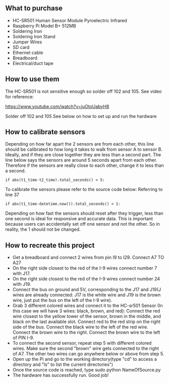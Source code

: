 ## What to purchase

- HC-SR501 Human Sensor Module Pyroelectric Infrared
- Raspberry Pi Model B+ 512MB
- Soldering Iron
- Soldering Iron Stand
- Jumper Wires
- SD card
- Ethernet cable
- Breadboard
- Electrical/duct tape

## How to use them

The HC-SR501 is not sensitive enough so solder off 102 and 105.
 See video for reference:
 
 https://www.youtube.com/watch?v=juOtoUabyH8
 
 Solder off 102 and 105
 See below on how to set up and run the hardware


## How to calibrate sensors

Depending on how far apart the 2 sensors are from each other, this line should be calibrated to how long it takes to walk from sensor A to sensor B. Ideally, and if they are close together they are less than a second part. The line below says the sensors are around 5 seconds apart from each other. Therefore if the sensors are really close to each other, change it to less than a second.

    if abs(t1_time-t2_time).total_seconds() < 5:

To calibrate the sensors please refer to the source code below:
Referring to line 37

    if abs(t1_time-datetime.now()).total_seconds() < 1:

Depending on how fast the sensors should reset after they trigger, less than one second is ideal for responsive and accurate data. This is important because users can accidentally set off one sensor and not the other. So in reality, the 1 should not be changed.

## How to recreate this project

- Get a breadboard and connect 2 wires from pin I9 to I29. Connect A7 TO A27
- On the right side closest to the red of the I-9 wires connect number 7 with J17.
- On the right side closest to the red of the I-9 wires connect number 24 with J19.
- Connect the bus on ground and 5V, corresponding to the J17 and J19(J wires are already connected: J17 is the white    wire and J19 is the brown wire, just put the bus on the left of the I-9 wire).
- Grab 3 different colored wires and connect it to the HC-sr501 Sensor (In this case we will have 3 wires: black,       brown, and red): Connect the red wire closest to the yellow tower of the sensor, brown in the middle, and black on   the last available slot. Connect red to the red strip on the right side of the bus. Connect the black wire to the    left of the red wire. Connect the brown wire to the right. Connect the brown wire to the left of PIN I-9.
- To connect the second sensor, repeat step 5 with different colored wires. Make sure the second "brown" wire gets      connected to the right of A7. The other two wires can go anywhere below or above from step 5.
- Open up the Pi and go to the working directory(type "cd" to access a directory and "ls" to list the current           directories")
- Once the source code is reached, type sudo python NameOfSource.py
- The hardware has successfully run. Good job!

